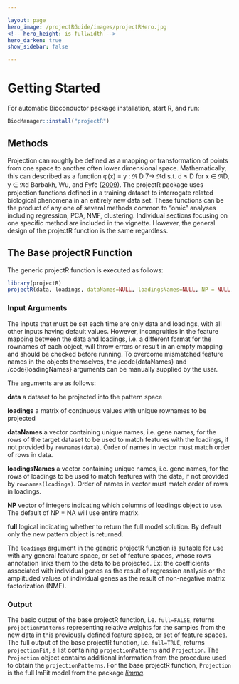 ```yaml
---

layout: page
hero_image: /projectRGuide/images/projectRHero.jpg
<!-- hero_height: is-fullwidth -->
hero_darken: true
show_sidebar: false

---
```


# Getting Started

For automatic Bioconductor package installation, start R, and run:

```r
BiocManager::install("projectR")
```

## Methods

Projection can roughly be defined as a mapping or transformation of points from one space to another often lower dimensional space. Mathematically, this can described as a function φ(x) = y : ℜ D 7→ ℜd s.t. d ≤ D for x ∈ ℜD, y ∈ ℜd Barbakh, Wu, and Fyfe (<a href="https://link.springer.com/chapter/10.1007/978-3-642-04005-4_3" target="_blank">2009</a>). The projectR package uses projection functions defined in a training dataset to interrogate related
biological phenomena in an entirely new data set. These functions can be the product of any one of several methods common to “omic” analyses including regression, PCA, NMF, clustering. Individual sections focusing on one specific method are included in the vignette. However, the general design of the projectR function is the same regardless.

## The Base projectR Function

The generic projectR function is executed as follows:

```r
library(projectR)
projectR(data, loadings, dataNames=NULL, loadingsNames=NULL, NP = NULL, full = false)
```

### Input Arguments

The inputs that must be set each time are only data and loadings, with all other inputs having default values. However, incongruities in the feature mapping between the data and loadings, i.e. a different format for the rownames of each object, will throw errors or result in an empty mapping and should be checked before running. To overcome mismatched feature names in the objects themselves, the /code{dataNames} and /code{loadingNames} arguments can be manually supplied by the user. 

The arguments are as follows:

**data** a dataset to be projected into the pattern space

**loadings** a matrix of continuous values with unique rownames to be projected 

**dataNames** a vector containing unique names, i.e. gene names, for the rows of the target dataset to be used to match features with the loadings, if not provided by ```rownames(data)```. Order of names in vector must match order of rows in data.

**loadingsNames** a vector containing unique names, i.e. gene names, for the rows of loadings to be used to match features with the data, if not provided by ```rownames(loadings)```. Order of names in vector must match order of rows in loadings.

**NP** vector of integers indicating which columns of loadings object to use. The default of NP = NA will use entire matrix.

**full** logical indicating whether to return the full model solution. By default only the new pattern object is returned.

The ```loadings``` argument in the generic projectR function is suitable for use with any general feature space, or set of feature spaces, whose rows annotation links them to the data to be projected. Ex: the coefficients associated with individual genes as the result of regression analysis or the amplituded values of individual genes as the result of non-negative matrix factorization (NMF).

### Output

The basic output of the base projectR function, i.e. ```full=FALSE```, returns ```projectionPatterns``` representing relative weights for the samples from the new data in this previously defined feature space, or set of feature spaces. The full output of the base projectR function, i.e. ```full=TRUE```, returns ```projectionFit```, a list containing ```projectionPatterns``` and ```Projection```. The ```Projection``` object contains additional information from the procedure used to obtain the ```projectionPatterns```. For the base projectR function, ```Projection``` is the full lmFit model from the package <a href="https://bioconductor.org/packages/3.17/bioc/html/limma.html" target="_blank">*limma*</a>.
